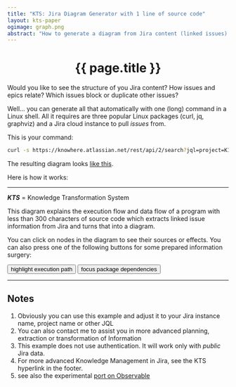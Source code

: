 ```yaml
---
title: "KTS: Jira Diagram Generator with 1 line of source code"
layout: kts-paper
ogimage: graph.png
abstract: "How to generate a diagram from Jira content (linked issues) with one line of sourcecode"
---
```

<script src="/lib/graph.js" type="text/ecmascript"></script>
<script>
      var sdoc
      window.addEventListener("load", function()
      {
        sdoc = document.getElementById("graph_1").getSVGDocument()
        highlightExecution()
      })

      function highlightExecution()
      {
        onpress( sdoc, "e"      )
        onclick( sdoc, "K1L-17" )
      }

      function focusDependencies()
      {
        onpress( sdoc, "e"      )
        onclick( sdoc, "K1L-17" )
        onclick( sdoc, "K1L-18" )
        onpress( sdoc, "o"      )
        onpress( sdoc, "F"      )
      }
</script>

# <center>{{ page.title }}</center>

Would you like to see the structure of you Jira content? How issues and epics relate? Which issues block or duplicate other issues?

Well... you can generate all that automatically with one (long) command in a Linux shell. All it requires are three popular Linux packages (curl, jq, graphviz) and a Jira cloud instance to pull *issues* from.

This is your command:

~~~~ bash
curl -s https://knowhere.atlassian.net/rest/api/2/search?jql=project=K1L|jq -r '"digraph{rankdir=BT",(.issues[]|("<"+.key+">[label=\""+.fields.summary+"\"]"),(.key as $k|.fields.issuelinks[]|select(.inwardIssue)|"<"+$k+">-><"+.inwardIssue.key+">")),"}"'|dot -Tpng>P;eog P
~~~~

The resulting diagram looks [like this](P.png).

Here is how it works:

<object class="clear" id="graph_1" width="100%" data="graph-local.svg" type="image/svg+xml"></object>

- - -
***KTS*** = Knowledge Transformation System

This diagram explains the execution flow and data flow of a program with less than 300 characters of source code which extracts linked issue information from Jira and turns that into a diagram.

You can click on nodes in the diagram to see their sources or effects. You can also press one of the following buttons for some prepared information surgery:

<button onclick="highlightExecution()">highlight execution path</button>
<button onclick="focusDependencies() ">focus package dependencies</button>

- - -
## Notes

1. Obviously you can use this example and adjust it to your Jira instance name, project name or other JQL
1. You can also contact me to assist you in more advanced planning, extraction or transformation of Information
1. This example does not use authentication. It will work only with *public* Jira data.
1. For more advanced Knowledge Management in Jira, see the KTS hyperlink in the footer.
1. see also the experimental [port on Observable](https://observablehq.com/@bogo/minimal-jira-diagram-generator)
